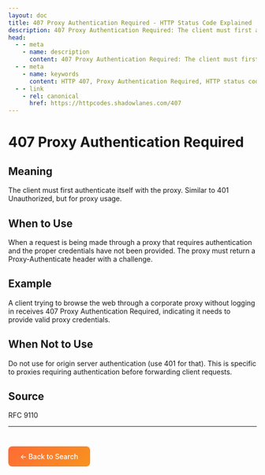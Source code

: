 ```yaml
---
layout: doc
title: 407 Proxy Authentication Required - HTTP Status Code Explained
description: 407 Proxy Authentication Required: The client must first authenticate itself with the proxy. Similar to 401 Unauthorized, but for proxy usage....
head:
  - - meta
    - name: description
      content: 407 Proxy Authentication Required: The client must first authenticate itself with the proxy. Similar to 401 Unauthorized, but for proxy usage....
  - - meta
    - name: keywords
      content: HTTP 407, Proxy Authentication Required, HTTP status code, REST API, web development
  - - link
    - rel: canonical
      href: https://httpcodes.shadowlanes.com/407
---
```


<script setup>
const structuredData = {
  "@context": "https://schema.org",
  "@type": "TechArticle",
  "headline": "407 Proxy Authentication Required - HTTP Status Code",
  "description": "The client must first authenticate itself with the proxy. Similar to 401 Unauthorized, but for proxy usage.",
  "url": "https://httpcodes.shadowlanes.com/407",
  "keywords": "HTTP 407, Proxy Authentication Required, HTTP status code",
  "articleBody": "The client must first authenticate itself with the proxy. Similar to 401 Unauthorized, but for proxy usage. When a request is being made through a proxy that requires authentication and the proper credentials have not been provided. The proxy must return a Proxy-Authenticate header with a challenge.",
  "publisher": {
    "@type": "Organization",
    "name": "HTTP Codes Explainer"
  }
}
</script>

<script type="application/ld+json" v-html="JSON.stringify(structuredData)"></script>

# 407 Proxy Authentication Required

## Meaning

The client must first authenticate itself with the proxy. Similar to 401 Unauthorized, but for proxy usage.

## When to Use

When a request is being made through a proxy that requires authentication and the proper credentials have not been provided. The proxy must return a Proxy-Authenticate header with a challenge.

## Example

A client trying to browse the web through a corporate proxy without logging in receives 407 Proxy Authentication Required, indicating it needs to provide valid proxy credentials.

## When Not to Use

Do not use for origin server authentication (use 401 for that). This is specific to proxies requiring authentication before forwarding client requests.

## Source

RFC 9110

---

<div style="margin-top: 40px;">
  <a href="/" style="display: inline-block; padding: 12px 24px; background: linear-gradient(135deg, #ff6b35, #f7931e); color: white; text-decoration: none; border-radius: 8px; font-weight: 500;">← Back to Search</a>
</div>
